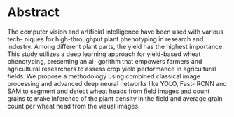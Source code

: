 # Abstract
The computer vision and artificial intelligence have been used with various tech- niques for high-throughput plant phenotyping in research and industry. Among different plant parts, the yield has the highest importance. This study utilizes a deep learning approach for yield-based wheat phenotyping, presenting an al- gorithm that empowers farmers and agricultural researchers to assess crop yield performance in agricultural fields. We propose a methodology using combined classical image processing and advanced deep neural networks like YOLO, Fast- RCNN and SAM to segment and detect wheat heads from field images and count grains to make inference of the plant density in the field and average grain count per wheat head from the visual images.

